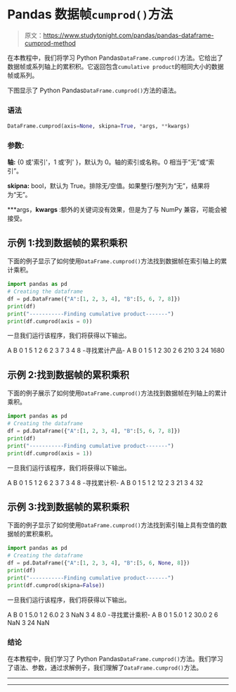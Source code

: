 # Pandas 数据帧`cumprod()`方法

> 原文：<https://www.studytonight.com/pandas/pandas-dataframe-cumprod-method>

在本教程中，我们将学习 Python Pandas`DataFrame.cumprod()`方法。它给出了数据帧或系列轴上的累积积。它返回包含`cumulative product`的相同大小的数据帧或系列。

下图显示了 Python Pandas`DataFrame.cumprod()`方法的语法。

### 语法![](img/c0b891d06322ab0f23db0ec650281cc6.png)

```py
DataFrame.cumprod(axis=None, skipna=True, *args, **kwargs)
```

### 参数:

**轴:** {0 或'索引'，1 或'列' }，默认为 0。轴的索引或名称。0 相当于“无”或“索引”。

**skipna:** bool，默认为 True。排除无/空值。如果整行/整列为“无”，结果将为“无”。

***args，**kwargs** :额外的关键词没有效果，但是为了与 NumPy 兼容，可能会被接受。

## 示例 1:找到数据帧的累积乘积

下面的例子显示了如何使用`DataFrame.cumprod()`方法找到数据帧在索引轴上的累计乘积。

```py
import pandas as pd  
# Creating the dataframe 
df = pd.DataFrame({"A":[1, 2, 3, 4], "B":[5, 6, 7, 8]})
print(df)
print("-----------Finding cumulative product-------")
print(df.cumprod(axis = 0))
```

一旦我们运行该程序，我们将获得以下输出。

A B
0 1 5
1 2 6
2 3 7
3 4 8
-寻找累计产品-
A B
0 1 5
1 2 30
2 6 210
3 24 1680

## 示例 2:找到数据帧的累积乘积

下面的例子展示了如何使用`DataFrame.cumprod()`方法找到数据帧在列轴上的累计乘积。

```py
import pandas as pd  
# Creating the dataframe 
df = pd.DataFrame({"A":[1, 2, 3, 4], "B":[5, 6, 7, 8]})
print(df)
print("-----------Finding cumulative product-------")
print(df.cumprod(axis = 1))
```

一旦我们运行该程序，我们将获得以下输出。

A B
0 1 5
1 2 6
2 3 7
3 4 8
-寻找累计积-
A B
0 1 5
1 2 12
2 3 21
3 4 32

## 示例 3:找到数据帧的累积乘积

下面的例子显示了如何使用`DataFrame.cumprod()`方法找到索引轴上具有空值的数据帧的累积乘积。

```py
import pandas as pd  
# Creating the dataframe 
df = pd.DataFrame({"A":[1, 2, 3, 4], "B":[5, 6, None, 8]}) 
print(df)
print("-----------Finding cumulative product-------")
print(df.cumprod(skipna=False))
```

一旦我们运行该程序，我们将获得以下输出。

A B
0 1 5.0
1 2 6.0
2 3 NaN
3 4 8.0
-寻找累计乘积-
A B
0 1 5.0
1 2 30.0
2 6 NaN
3 24 NaN

### 结论

在本教程中，我们学习了 Python Pandas`DataFrame.cumprod()`方法。我们学习了语法、参数，通过求解例子，我们理解了`DataFrame.cumprod()`方法。

* * *

* * *